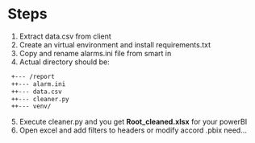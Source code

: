# Steps
1. Extract data.csv from client
2. Create an virtual environment and install requirements.txt
3. Copy and rename alarms.ini file from smart in
4. Actual directory should be:
```bash
 +--- /report
 ++--- alarm.ini
 ++--- data.csv
 ++--- cleaner.py
 ++--- venv/
```
5. Execute cleaner.py and you get **Root_cleaned.xlsx** for your powerBI
6. Open excel and add filters to headers or modify accord .pbix need...
